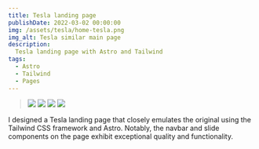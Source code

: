 ```yaml
---
title: Tesla landing page
publishDate: 2022-03-02 00:00:00
img: /assets/tesla/home-tesla.png
img_alt: Tesla similar main page
description:
  Tesla landing page with Astro and Tailwind
tags:
  - Astro
  - Tailwind
  - Pages
---
```


> <img src="/assets/tesla/model3.png">
><img src="/assets/tesla/modely.png">
><img src="/assets/tesla/house.png">
><img src="/assets/tesla/accesories.png">


I designed a Tesla landing page that closely emulates the original using the Tailwind CSS framework and Astro. Notably, the navbar and slide components on the page exhibit exceptional quality and functionality.


